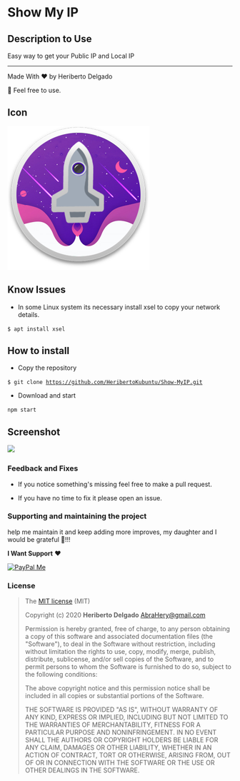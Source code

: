 # Show My IP

## Description to Use

Easy way to get your Public IP and Local IP

<hr>

Made With ❤️ by Heriberto Delgado

🎉️ Feel free to use.

## Icon

![](icon.png)

## Know Issues

* In some Linux system its necessary install xsel to copy your network details.

<code>$ apt install xsel</code>



## How to install

* Copy the repository 

<code>$ git clone https://github.com/HeribertoKubuntu/Show-MyIP.git</code>

+ Download and start

<code>npm start</code>



## Screenshot

![](assets/screenshot.gif)



### Feedback and Fixes

* If you notice something's missing feel free to make a pull request. 

* If you have no time to fix it please open an issue.



### Supporting and maintaining the project

help me maintain it and keep adding more improves, my daughter and I would be grateful 🎉️!!! 



**I Want Support** ❤️

<a href='https://www.paypal.me/heriberto1717'>
<img src='https://www.paypalobjects.com/en_US/MX/i/btn/btn_donateCC_LG.gif' alt='PayPal Me' width='140' />
</a>



### License

>The [MIT license](https://opensource.org/licenses/MIT) (MIT)
>
>Copyright (c) 2020 **Heriberto Delgado** <AbraHery@gmail.com>
>
>Permission is hereby granted, free of charge, to any person obtaining a copy of this software and associated documentation files (the "Software"), to deal in the Software without restriction, including without limitation the rights to use, copy, modify, merge, publish, distribute, sublicense, and/or sell copies of the Software, and to permit persons to whom the Software is furnished to do so, subject to the following conditions:
>
>The above copyright notice and this permission notice shall be included in all copies or substantial portions of the Software.
>
>THE SOFTWARE IS PROVIDED "AS IS", WITHOUT WARRANTY OF ANY KIND, EXPRESS OR IMPLIED, INCLUDING BUT NOT LIMITED TO THE WARRANTIES OF MERCHANTABILITY, FITNESS FOR A PARTICULAR PURPOSE AND NONINFRINGEMENT. IN NO EVENT SHALL THE AUTHORS OR COPYRIGHT HOLDERS BE LIABLE FOR ANY CLAIM, DAMAGES OR OTHER LIABILITY, WHETHER IN AN ACTION OF CONTRACT, TORT OR OTHERWISE, ARISING FROM, OUT OF OR IN CONNECTION WITH THE SOFTWARE OR THE USE OR OTHER DEALINGS IN THE SOFTWARE.
